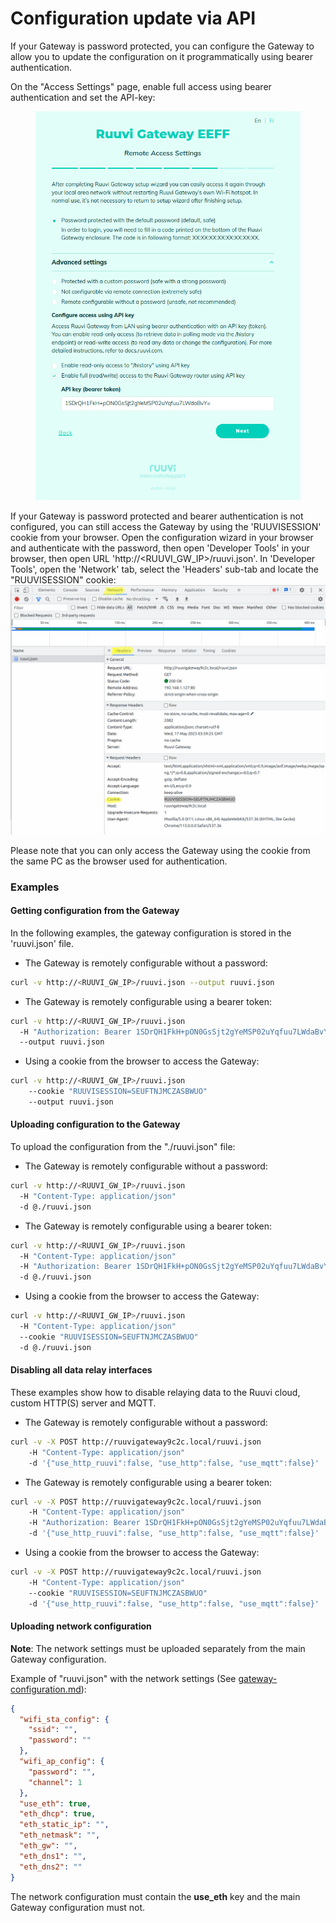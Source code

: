 # Configuration update via API

If your Gateway is password protected, you can configure the Gateway to allow you to update the configuration on it programmatically using bearer authentication.

On the "Access Settings" page, enable full access using bearer authentication and set the API-key:

<figure><img src="../../.gitbook/assets/Screenshot from 2023-12-13 10-20-48.png" alt=""><figcaption></figcaption></figure>

If your Gateway is password protected and bearer authentication is not configured, you can still access the Gateway by using the 'RUUVISESSION' cookie from your browser. Open the configuration wizard in your browser and authenticate with the password, then open 'Developer Tools' in your browser, then open URL 'http://\<RUUVI\_GW\_IP>/ruuvi.json'. In 'Developer Tools', open the 'Network' tab, select the 'Headers' sub-tab and locate the "RUUVISESSION" cookie:\
![](<../../.gitbook/assets/image (2).png>)

Please note that you can only access the Gateway using the cookie from the same PC as the browser used for authentication.

### Examples

#### Getting configuration from the Gateway

In the following examples, the gateway configuration is stored in the 'ruuvi.json' file.

* The Gateway is remotely configurable without a password:

```bash
curl -v http://<RUUVI_GW_IP>/ruuvi.json --output ruuvi.json
```

* The Gateway is remotely configurable using a bearer token:

```bash
curl -v http://<RUUVI_GW_IP>/ruuvi.json 
  -H "Authorization: Bearer 1SDrQH1FkH+pON0GsSjt2gYeMSP02uYqfuu7LWdaBvY=" 
  --output ruuvi.json
```

* Using a cookie from the browser to access the Gateway:

```bash
curl -v http://<RUUVI_GW_IP>/ruuvi.json 
    --cookie "RUUVISESSION=SEUFTNJMCZASBWUO" 
    --output ruuvi.json
```

#### Uploading configuration to the Gateway

To upload the configuration from the "./ruuvi.json" file:

* The Gateway is remotely configurable without a password:

```bash
curl -v http://<RUUVI_GW_IP>/ruuvi.json 
  -H "Content-Type: application/json" 
  -d @./ruuvi.json 
```

* The Gateway is remotely configurable using a bearer token:

```bash
curl -v http://<RUUVI_GW_IP>/ruuvi.json 
  -H "Content-Type: application/json" 
  -H "Authorization: Bearer 1SDrQH1FkH+pON0GsSjt2gYeMSP02uYqfuu7LWdaBvY=" 
  -d @./ruuvi.json 
```

* Using a cookie from the browser to access the Gateway:

```bash
curl -v http://<RUUVI_GW_IP>/ruuvi.json 
  -H "Content-Type: application/json" 
  --cookie "RUUVISESSION=SEUFTNJMCZASBWUO" 
  -d @./ruuvi.json 
```

#### Disabling all data relay interfaces

These examples show how to disable relaying data to the Ruuvi cloud, custom HTTP(S) server and MQTT.

* The Gateway is remotely configurable without a password:

```bash
curl -v -X POST http://ruuvigateway9c2c.local/ruuvi.json 
    -H "Content-Type: application/json" 
    -d '{"use_http_ruuvi":false, "use_http":false, "use_mqtt":false}'
```

* The Gateway is remotely configurable using a bearer token:

```bash
curl -v -X POST http://ruuvigateway9c2c.local/ruuvi.json 
    -H "Content-Type: application/json" 
    -H "Authorization: Bearer 1SDrQH1FkH+pON0GsSjt2gYeMSP02uYqfuu7LWdaBvY=" 
    -d '{"use_http_ruuvi":false, "use_http":false, "use_mqtt":false}'
```

* Using a cookie from the browser to access the Gateway:

```bash
curl -v -X POST http://ruuvigateway9c2c.local/ruuvi.json 
    -H "Content-Type: application/json" 
    --cookie "RUUVISESSION=SEUFTNJMCZASBWUO" 
    -d '{"use_http_ruuvi":false, "use_http":false, "use_mqtt":false}'
```

#### Uploading network configuration

**Note**: The network settings must be uploaded separately from the main Gateway configuration.

Example of "ruuvi.json" with the network settings (See [gateway-configuration.md](../data-formats/gateway-configuration.md "mention")):

```json
{
  "wifi_sta_config": {
    "ssid": "",
    "password": ""
  },
  "wifi_ap_config": {
    "password": "",
    "channel": 1
  },
  "use_eth": true,
  "eth_dhcp": true,
  "eth_static_ip": "",
  "eth_netmask": "",
  "eth_gw": "",
  "eth_dns1": "",
  "eth_dns2": ""
}
```

The network configuration must contain the **use\_eth** key and the main Gateway configuration must not.
